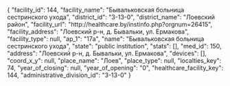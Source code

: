{
    "facility_id": 144,
    "facility_name": "Бывальковская больница сестринского ухода",
    "district_id": "3-13-0",
    "district_name": "Лоевский район",
    "facility_url": "http:\/\/healthcare.by\/instinfo.php?orgnum=26415",
    "facility_address": "Лоевский р-н, д. Бывальки, ул. Ермакова",
    "facility_type": null,
    "ap_1": "17а",
    "name": "Бывальковская больница сестринского ухода",
    "state": "public institution",
    "stats": [],
    "med_id": 150,
    "address": "Лоевский р-н, д. Бывальки, ул. Ермакова",
    "devices": [],
    "coord_x_y": null,
    "place_name": "Лоев",
    "place_type": null,
    "localties_key": 74,
    "year_of_closing": null,
    "year_of_opening": "0",
    "healthcare_facility_key": 144,
    "administrative_division_id": "3-13-0"
}